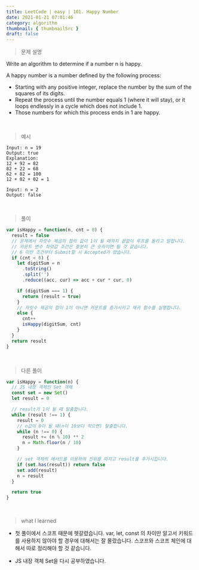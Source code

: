 ```yaml
---
title: LeetCode | easy | 101. Happy Number
date: 2021-01-21 07:01:46
category: algorithm
thumbnail: { thumbnailSrc }
draft: false
---
```


> 문제 설명

Write an algorithm to determine if a number n is happy.

A happy number is a number defined by the following process:

- Starting with any positive integer, replace the number by the sum of the squares of its digits.
- Repeat the process until the number equals 1 (where it will stay), or it loops endlessly in a cycle which does not include 1.
- Those numbers for which this process ends in 1 are happy.

<br>

> 예시

```
Input: n = 19
Output: true
Explanation:
12 + 92 = 82
82 + 22 = 68
62 + 82 = 100
12 + 02 + 02 = 1
```

```
Input: n = 2
Output: false
```

<br>

> 풀이

```js
var isHappy = function(n, cnt = 0) {
  result = false
  // 문제에서 자릿수 제곱의 합의 값이 1이 될 때까지 끝없이 루프를 돌라고 말합니다.
  // 카운트 변수 최댓값 조건은 충분히 큰 숫자이면 될 것 같습니다.
  // 6 미만 조건부터 Submit할 시 Accepted가 떴습니다.
  if (cnt < 6) {
    let digitSum = n
      .toString()
      .split('')
      .reduce((acc, cur) => acc + cur * cur, 0)

    if (digitSum === 1) {
      return (result = true)
    }
    // 자릿수 제곱의 합이 1이 아니면 카운트를 증가시키고 재귀 함수를 실행합니다.
    else {
      cnt++
      isHappy(digitSum, cnt)
    }
  }
  return result
}
```

<br>

> 다른 풀이

```js
var isHappy = function(n) {
  // JS 내장 객체인 Set 객체
  const set = new Set()
  let result = 0

  // result가 1이 될 때 탈출합니다.
  while (result !== 1) {
    result = 0
    // n값이 0이 될 떄(n이 10보다 작으면) 탈출합니다.
    while (n !== 0) {
      result += (n % 10) ** 2
      n = Math.floor(n / 10)
    }

    // set 객체의 메서드를 이용하여 진위를 따지고 result를 추가시킵니다.
    if (set.has(result)) return false
    set.add(result)
    n = result
  }

  return true
}
```

<br>

> what I learned

- 첫 풀이에서 스코프 때문에 헷갈렸습니다.
  var, let, const 의 차이만 알고서 키워드를 사용하지 않아야 할 경우에 대해서는 잘 몰랐습니다. 스코프와 스코프 체인에 대해서 따로 정리해야 할 것 같습니다.

- JS 내장 객체 Set을 다시 공부하였습니다.

